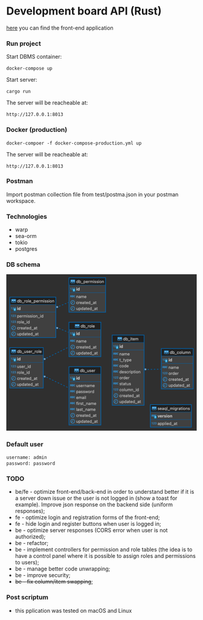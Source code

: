 # Development board API (Rust)

[here](https://github.com/goto-eof/dev_board_react) you can find the front-end application

### Run project

Start DBMS container:

```
docker-compose up
```

Start server:

```
cargo run
```

The server will be reacheable at:

```
http://127.0.0.1:8013
```

### Docker (production)

```
docker-compoer -f docker-compose-production.yml up
```

The server will be reacheable at:

```
http://127.0.0.1:8013
```

### Postman

Import postman collection file from test/postma.json in your postman workspace.

### Technologies

- warp
- sea-orm
- tokio
- postgres

### DB schema

![db schema](db-schema1.png)

### Default user

```
username: admin
password: password
```

### TODO

- be/fe - optimize front-end/back-end in order to understand better if it is a server down issue or the user is not logged in (show a toast for example). Improve json response on the backend side (uniform responses);
- fe - optimize login and registration forms of the front-end;
- fe - hide login and register buttons when user is logged in;
- be - optimize server responses (CORS error when user is not authorized);
- be - refactor;
- be - implement controllers for permission and role tables (the idea is to have a control panel where it is possible to assign roles and permissions to users);
- be - manage better code unwrapping;
- be - improve security;
- ~~be - fix column/item swapping~~;

### Post scriptum

- this pplication was tested on macOS and Linux


